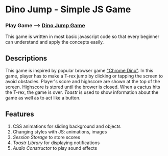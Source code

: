 # Dino Jump - Simple JS Game

### Play Game --> [Dino Jump Game](https://indiecodermm.github.io/dino-jump/dino-jump.html)

This game is written in most basic javascript code so that every beginner can understand and apply the concepts easily. 

## Descriptions

This game is inspired by popular browser game ["Chrome Dino"](https://chromedino.com). In this game, player has to make a T-rex jump by clicking or tapping the screen to avoid obstacles. Player's score and highscore are shown at the top of the screen. Highscore is stored until the brower is closed. When a cactus hits the T-rex, the game is over. *Toastr* is used to show information about the game as well as to act like a button.

## Features

1.	CSS animations for sliding background and objects
2.	Changing styles with JS: animations, images
3.	*Session Storage* to store scores
4.	*Toastr Library* for displaying notifications 
5.	*Audio Constructor* to play sound effects
